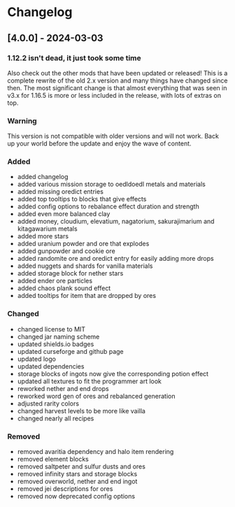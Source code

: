 # Changelog

## [4.0.0] - 2024-03-03

### 1.12.2 isn't dead, it just took some time

Also check out the other mods that have been updated or released! This is a complete rewrite of the old 2.x version and many things have changed since then. The most significant change is that almost everything that was seen in v3.x for 1.16.5 is more or less included in the release, with lots of extras on top.

### Warning

This version is not compatible with older versions and will not work. Back up your world before the update and enjoy the wave of content.

### Added

- added changelog
- added various mission storage to oedldoedl metals and materials
- added missing oredict entries
- added top tooltips to blocks that give effects
- added config options to rebalance effect duration and strength
- added even more balanced clay
- added money, cloudium, elevatium, nagatorium, sakurajimarium and kitagawarium metals
- added more stars
- added uranium powder and ore that explodes
- added gunpowder and cookie ore
- added randomite ore and oredict entry for easily adding more drops
- added nuggets and shards for vanilla materials
- added storage block for nether stars
- added ender ore particles
- added chaos plank sound effect
- added tooltips for item that are dropped by ores

### Changed

- changed license to MIT
- changed jar naming scheme
- updated shields.io badges
- updated curseforge and github page
- updated logo
- updated dependencies
- storage blocks of ingots now give the corresponding potion effect
- updated all textures to fit the programmer art look
- reworked nether and end drops
- reworked word gen of ores and rebalanced generation
- adjusted rarity colors
- changed harvest levels to be more like vailla
- changed nearly all recipes

### Removed

- removed avaritia dependency and halo item rendering
- removed element blocks
- removed saltpeter and sulfur dusts and ores
- removed infinity stars and storage blocks
- removed overworld, nether and end ingot
- removed jei descriptions for ores
- removed now deprecated config options
